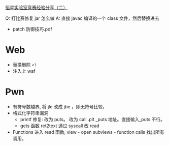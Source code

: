 [恒星实验室竞赛经验分享（二）](https://www.bilibili.com/video/BV1N94y1D75B/)

Q: 打比赛修复 jar 怎么做
A: 直接 javac 编译的一个 class 文件，然后替换进去

- patch 防御技巧.pdf

# Web

- 替换删除 `<?`
- 注入上 waf

# Pwn

- 有符号数越界, 将 jle 改成 jbe ，即无符号比较，
- 格式化字符串漏洞
  - printf 修复: 改为 puts。 改为 call .plt \_puts 地址。直接输入\_puts 不行。
  - gets 函数 ret2text 通过 syscall 改 read
- Functions 进入 read 函数, view - open subviews - function calls 找出所有调用。
